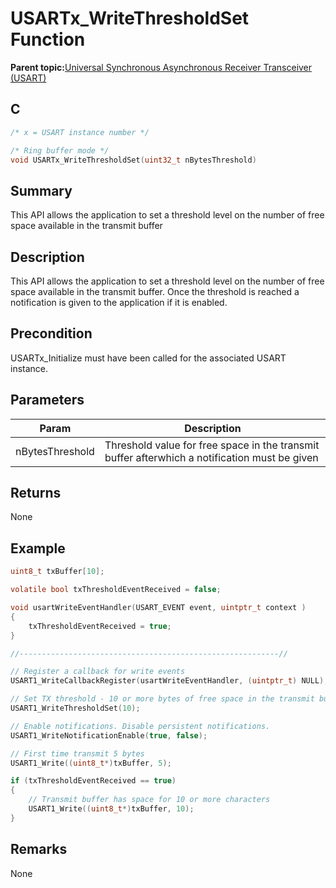 # USARTx\_WriteThresholdSet Function

**Parent topic:**[Universal Synchronous Asynchronous Receiver Transceiver \(USART\)](GUID-5ED4F08A-8227-486D-9727-78BD47CA0866.md)

## C

```c
/* x = USART instance number */

/* Ring buffer mode */
void USARTx_WriteThresholdSet(uint32_t nBytesThreshold)
```

## Summary

This API allows the application to set a threshold level on the number of free space available in the transmit buffer

## Description

This API allows the application to set a threshold level on the number of free space available in the transmit buffer. Once the threshold is reached a notification is given to the application if it is enabled.

## Precondition

USARTx\_Initialize must have been called for the associated USART instance.

## Parameters

|Param|Description|
|-----|-----------|
|nBytesThreshold|Threshold value for free space in the transmit buffer afterwhich a notification must be given|

## Returns

None

## Example

```c
uint8_t txBuffer[10];

volatile bool txThresholdEventReceived = false;

void usartWriteEventHandler(USART_EVENT event, uintptr_t context )
{
    txThresholdEventReceived = true;
}

//----------------------------------------------------------//

// Register a callback for write events
USART1_WriteCallbackRegister(usartWriteEventHandler, (uintptr_t) NULL);

// Set TX threshold - 10 or more bytes of free space in the transmit buffer
USART1_WriteThresholdSet(10);

// Enable notifications. Disable persistent notifications.
USART1_WriteNotificationEnable(true, false);

// First time transmit 5 bytes
USART1_Write((uint8_t*)txBuffer, 5);

if (txThresholdEventReceived == true)
{
    // Transmit buffer has space for 10 or more characters
    USART1_Write((uint8_t*)txBuffer, 10);
}

```

## Remarks

None


